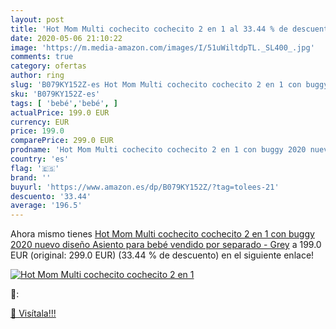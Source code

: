 ```yaml
---
layout: post
title: 'Hot Mom Multi cochecito cochecito 2 en 1 al 33.44 % de descuento'
date: 2020-05-06 21:10:22
image: 'https://m.media-amazon.com/images/I/51uWiltdpTL._SL400_.jpg'
comments: true
category: ofertas
author: ring
slug: 'B079KY152Z-es Hot Mom Multi cochecito cochecito 2 en 1 con buggy 2020...'
sku: 'B079KY152Z-es'
tags: [ 'bebé','bebé', ]
actualPrice: 199.0 EUR
currency: EUR
price: 199.0
comparePrice: 299.0 EUR
prodname: 'Hot Mom Multi cochecito cochecito 2 en 1 con buggy 2020 nuevo diseño  Asiento para bebé vendido por separado - Grey'
country: 'es'
flag: '🇪🇸'
brand: ''
buyurl: 'https://www.amazon.es/dp/B079KY152Z/?tag=tolees-21'
descuento: '33.44'
average: '196.5'
---
```


Ahora mismo tienes [Hot Mom Multi cochecito cochecito 2 en 1 con buggy 2020 nuevo diseño  Asiento para bebé vendido por separado - Grey](https://www.amazon.es/dp/B079KY152Z/?tag=tolees-21) a 199.0 EUR (original: 299.0 EUR) (33.44 %  de descuento) en el siguiente enlace!

[![Hot Mom Multi cochecito cochecito 2 en 1](https://m.media-amazon.com/images/I/51uWiltdpTL._SL400_.jpg)](https://www.amazon.es/dp/B079KY152Z/?tag=tolees-21)

🔎:


[🛒 Visítala!!!](https://www.amazon.es/dp/B079KY152Z/?tag=tolees-21)
